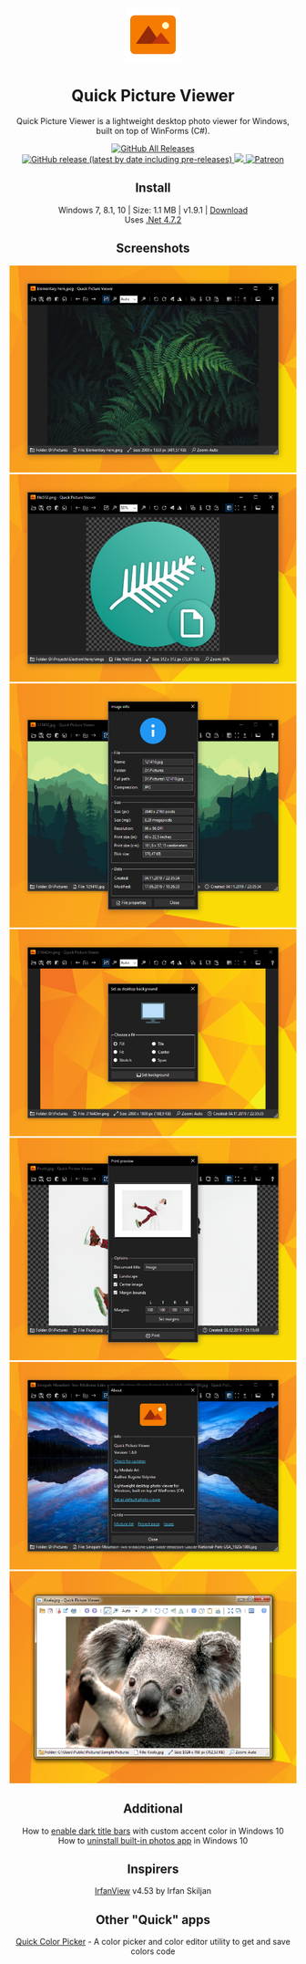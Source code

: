 <p align="center">
  <img src="/quick-picture-viewer/resources/imgs/picture96.png">
</p>
<h1 align="center">Quick Picture Viewer</h1>

<p align="center">
  Quick Picture Viewer is a lightweight desktop photo viewer for Windows, built on top of WinForms (C#).
</p>

<p align="center">
  <a href="https://github.com/ModuleArt/quick-picture-viewer/releases">
    <img alt="GitHub All Releases" src="https://img.shields.io/github/downloads/ModuleArt/quick-picture-viewer/total">
    <img alt="GitHub release (latest by date including pre-releases)" src="https://img.shields.io/github/v/release/moduleart/quick-picture-viewer?include_prereleases">
  </a>
  <a alt="Trello roadmap" href="https://trello.com/b/mFgTs747/quick-picture-viewer">
    <img src="https://img.shields.io/badge/planner-trello-%230079BF">
  </a>
  <a alt="Buy ma a coffee" href="https://www.patreon.com/moduleart">
    <img alt="Patreon" src="https://img.shields.io/badge/donate-patreon-%23E85B46">
  </a>
</p>

<h2 align="center">Install</h2>
<p align="center">
  Windows 7, 8.1, 10  |  Size: 1.1 MB  | v1.9.1 |  <a href="https://github.com/ModuleArt/quick-picture-viewer/releases/download/v1.9.1/QuickPictureViewer-Setup.msi">Download</a><br>
  Uses <a href="https://dotnet.microsoft.com/download/dotnet-framework/net472">.Net 4.7.2</a>
</p>

<h2 align="center">Screenshots</h2>
<p align="center">
  <img src="/docs/screenshots/main.png">
  <img src="/docs/screenshots/checkboard.png">
  <img src="/docs/screenshots/info.png">
  <img src="/docs/screenshots/desktop.png">
  <img src="/docs/screenshots/print.png">
  <img src="/docs/screenshots/about.png">
  <img src="/docs/screenshots/win7.png">
</p>

<h2 align="center">Additional</h2>
<p align="center">
  How to <a href="https://winaero.com/blog/enable-dark-title-bars-custom-accent-color-windows-10/">enable dark title bars</a> with custom accent color in Windows 10<br>
  How to <a href="https://www.howtogeek.com/224798/how-to-uninstall-windows-10s-built-in-apps-and-how-to-reinstall-them/">uninstall built-in photos app</a> in Windows 10
</p>

<h2 align="center">Inspirers</h2>
<p align="center">
  <a href="https://www.irfanview.com/">IrfanView</a> v4.53 by Irfan Skiljan
</p>

<h2 align="center">Other "Quick" apps</h2>
<p align="center">
  <a href="https://github.com/ModuleArt/quick-color-picker/">Quick Color Picker</a> - A color picker and color editor utility to get and save colors code
</p>
